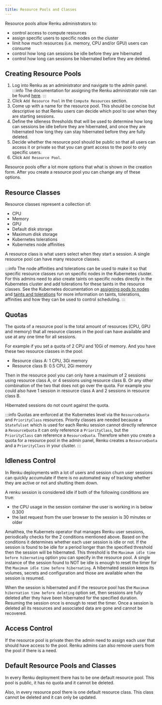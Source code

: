 ```yaml
---
title: Resource Pools and Classes
---
```


Resource pools allow Renku administrators to:
- control access to compute resources
- assign specific users to specific nodes on the cluster
- limit how much resources (i.e. memory, CPU and/or GPU) users can consume
- control how long can sessions be idle before they are hibernated
- control how long can sessions be hibernated before they are deleted.

## Creating Resource Pools

1. Log into Renku as an administrator and navigate to the admin panel.
    :::info
    The documentation for assigning the Renku administrator role
    can be found [here](/docs/admins/operation/user-management).
    :::
2. Click `Add Resource Pool` in the `Compute Resources` section.
3. Come up with a name for the resource pool. This should be concise but
descriptive so that Renku users can decide which pool to use when they are starting sessions.
3. Define the idleness thresholds that will be used to determine how long
can sessions be idle before they are hibernated, and once they are hibernated
how long they can stay hibernated before they are fully deleted.
4. Decide whether the resource pool should be public so that all users can access
it or private so that you can grant access to the pool to only specific users.
5. Click `Add Resource Pool`.

Resource pools offer a lot more options that what is shown in the creation form.
After you create a resource pool you can change any of these options.

## Resource Classes

Resource classes represent a collection of:
- CPU
- Memory
- GPU
- Default disk storage
- Maximum disk storage
- Kubernetes tolerations
- Kubernetes node affinities

A resource class is what users select when they start a session. A single resource
pool can have many resource classes.

:::info
The node affinities and tolerations can be used to make it so that specific resource
classes run on specific nodes in the Kubernetes cluster. For this admins need to also
 create taints on specific nodes directly in the Kubernetes cluster and add
tolerations for these taints in the resource classes. See the Kubernetes documentation on
[assigning pods to nodes](https://kubernetes.io/docs/concepts/scheduling-eviction/assign-pod-node/) and
[taints and tolerations](https://kubernetes.io/docs/concepts/scheduling-eviction/taint-and-toleration/) 
for more information on taints, tolerations, affinities and how they can be used
to control scheduling.
:::

## Quotas 

The quota of a resource pool is the total amount of resources (CPU, GPU and memory)
that all resource classes in the pool can have available and use at any one time for all sessions.

For example if you set a quota of 2 CPU and 10Gi of memory. And you have these two resource classes in the pool:
- Resource class A: 1 CPU, 3Gi memory
- Resource class B: 0.5 CPU, 2Gi memory

Then in the resource pool you can only have a maximum of 2 sessions using resource class A, 
or 4 sessions using resource class B. Or any other combination of the two that does not go 
over the quota. For example you could also have 1 session in resource class A and 2 sessions in resource class B.

Hibernated sessions do not count against the quota.

:::info
Quotas are enforced at the Kubernetes level via the `ResourceQuota` and `PriorityClass`
resources. Priority classes are needed because a `Statefulset` which is used for each Renku session
cannot directly reference a `ResourceQuota` it can only reference a `PriorityClass`, but the 
`PriorityClass` can reference a `ResourceQuota`. Therefore when you create a quota for a resource
pool in the admin panel, Renku creates a `ResourceQuota` and a `PriorityClass` in your cluster.
:::

## Idleness Control

In Renku deployments with a lot of users and session churn user sessions can quickly
accumulate if there is no automated way of tracking whether they are active or not and
shutting them down.

A renku session is considered idle if both of the following conditions are true:
- the CPU usage in the session container the user is working in is below 0.300
- the last request from the user browser to the session is 30 minutes or older

Amalthea, the Kubernets operator that manages Renku user sessions, periodically
checks for the 2 conditions mentioned above. Based on the conditions it determines whether 
each user session is idle or not. If the session is found to be idle for a period 
longer than the specified threshold then the session will be hibernated. This threshold
is the `Maximum idle time before hibernating` option you can specify in the resource pool.
A single instance of the session found to NOT be idle is enough to reset the timer for
the `Maximum idle time before hibernating`. A hibernated session keeps its volumes, secrets
and configuration and those are available when the session is resumed.

When the session is hibernated and if the resource pool has the `Maximum hibernation time before deleting`
option set, then sessions are fully deleted after they have been hibernated for the specified duration.
Resuming the session once is enough to reset the timer. Once a session is deleted
all its resources and associated data are gone and cannot be recovered.

## Access Control

If the resource pool is private then the admin need to assign each user that should
have access to the pool. Renku admins can also remove users from the pool if there is a need.

## Default Resource Pools and Classes

In every Renku deployment there has to be one default resource pool. This pool is public,
it has no quota and it cannot be deleted.

Also, in every resource pool there is one default resource class. This class cannot be deleted
and it can only be updated.
